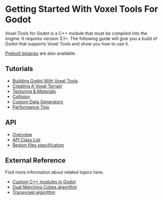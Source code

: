 # Getting Started With Voxel Tools For Godot

Voxel Tools for Godot is a C++ module that must be compiled into the engine. It requires version 3.1+. The following guide will give you a build of Godot that supports Voxel Tools and show you how to use it.

[Prebuilt binaries](http://tokisan.com/godot-binaries) are also available.

## Tutorials

* [Building Godot With Voxel Tools](02_build-voxel-tools.md)
* [Creating A Voxel Terrain](03_create-terrain.md)
* [Texturing & Materials](04_materials.md)
* [Collision](05_collision.md)
* [Custom Data Generators](06_custom-generator.md)
* [Performance Tips](07_performance-tips.md)

## API
* [Overview](08_api-overview.md)
* [API Class List](api/Class_List.md)
* [Region files specification](specs/region_format_v3.md)


## External Reference
Find more information about related topics here.

* [Custom C++ modules in Godot](https://godot.readthedocs.io/en/latest/development/cpp/custom_modules_in_cpp.html)
* [Dual Marching Cubes algorithm](https://www.volume-gfx.com/volume-rendering/dual-marching-cubes/)
* [Transvoxel algorithm](https://transvoxel.org/)

